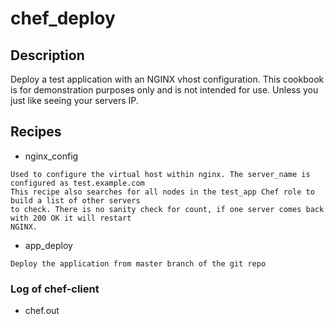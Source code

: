 # chef_deploy

## Description

Deploy a test application with an NGINX vhost configuration. This cookbook is for demonstration purposes only and is not intended for use. Unless you just like seeing your servers IP.

## Recipes

- nginx_config
```
Used to configure the virtual host within nginx. The server_name is configured as test.example.com
This recipe also searches for all nodes in the test_app Chef role to build a list of other servers
to check. There is no sanity check for count, if one server comes back with 200 OK it will restart
NGINX. 
```
- app_deploy
```
Deploy the application from master branch of the git repo
```

### Log of chef-client
- chef.out
